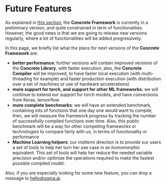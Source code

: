 # Future Features

As explained in [this section](FHE_AND_FRAMEWORK_LIMITS.md#concrete-framework-limits), the **Concrete Framework**
is currently in a preliminary version, and quite constrained in term of functionalities. However, the good
news is that we are going to release new versions regularly, where a lot of functionalities will be added progressively.

In this page, we briefly list what the plans for next versions of the **Concrete Framework** are:
- **better performance**: further versions will contain improved versions of the **Concrete Library**, with faster
execution; also, the **Concrete Compiler** will be improved, to have faster local execution (with multi-threading
for example) and faster production execution (with distribution over a set of machines or use of hardware accelerations)
- **more support for torch, and support for other ML frameworks**: we will continue to extend our support for torch models, and have conversions from Keras, tensorflow
- **more complete benchmarks**: we will have an extended benchmark, containing lots of functions that one day one would want to compile; then, we will measure the framework progress by tracking the number of successfully compiled functions over time. Also, this public benchmark will be a way for other competing frameworks or technologies to compare fairly with us, in terms of functionality or performance
- **Machine Learning helpers**: our midterm direction is to provide our users a set of tools to help her turn her use case in an homomorphic equivalent. This set of tools will help her reduce the needed variable precision and/or optimize the operations required to make the fastest possible compiled model.

Also, if you are especially looking for some new feature, you can drop a message to <hello@zama.ai>.



